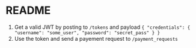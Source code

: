 # README

1. Get a valid JWT by posting to `/tokens` and payload `{ "credentials": { "username": "some_user", "password": "secret_pass" } }`
2. Use the token and send a payement request to `/payment_requests`


